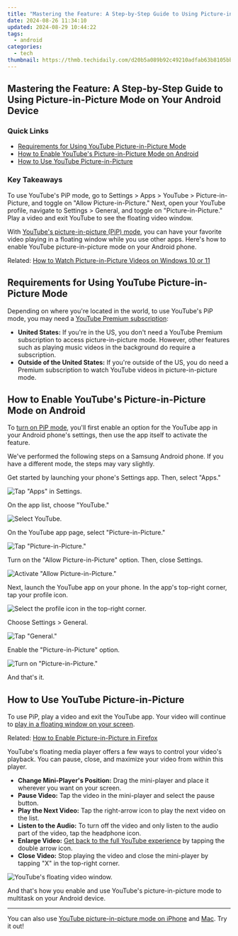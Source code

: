 ```yaml
---
title: "Mastering the Feature: A Step-by-Step Guide to Using Picture-in-Picture Mode on Your Android Device"
date: 2024-08-26 11:34:10
updated: 2024-08-29 10:44:22
tags:
  - android
categories:
  - tech
thumbnail: https://thmb.techidaily.com/d20b5a089b92c49210adfab63b8105bb804b83619237963976a41fdef49342b3.jpg
---
```


## Mastering the Feature: A Step-by-Step Guide to Using Picture-in-Picture Mode on Your Android Device

### Quick Links

* [Requirements for Using YouTube Picture-in-Picture Mode](https://tech-savvy.techidaily.com/utilizing-mentions-as-a-litmus-test-for-authentic-bots/)
* [How to Enable YouTube's Picture-in-Picture Mode on Android](https://easy-unlock-android.techidaily.com/how-to-reset-a-realme-gt-5-phone-that-is-locked-by-drfone-android/)
* [How to Use YouTube Picture-in-Picture](https://visual-screen-recording.techidaily.com/new-solving-grey-voids-in-gaming-capture-software-for-2024/)

### Key Takeaways

 To use YouTube's PiP mode, go to Settings > Apps > YouTube > Picture-in-Picture, and toggle on "Allow Picture-in-Picture." Next, open your YouTube profile, navigate to Settings > General, and toggle on "Picture-in-Picture." Play a video and exit YouTube to see the floating video window.

 With [YouTube's picture-in-picture (PiP) mode](https://fake-location.techidaily.com/dose-life360-notify-me-when-someone-checks-my-location-on-nokia-c210-drfone-by-drfone-virtual-android/), you can have your favorite video playing in a floating window while you use other apps. Here's how to enable YouTube picture-in-picture mode on your Android phone.

Related: [How to Watch Picture-in-Picture Videos on Windows 10 or 11](https://fake-location.techidaily.com/dose-life360-notify-me-when-someone-checks-my-location-on-nokia-c210-drfone-by-drfone-virtual-android/) 

##  Requirements for Using YouTube Picture-in-Picture Mode

 Depending on where you're located in the world, to use YouTube's PiP mode, you may need a [YouTube Premium subscription](https://extra-approaches.techidaily.com/in-2024-pinnacle-all-in-one-4k-with-touch-display/):

* **United States:** If you're in the US, you don't need a YouTube Premium subscription to access picture-in-picture mode. However, other features such as playing music videos in the background do require a subscription.
* **Outside of the United States:** If you're outside of the US, you do need a Premium subscription to watch YouTube videos in picture-in-picture mode.

##  How to Enable YouTube's Picture-in-Picture Mode on Android

 To [turn on PiP mode](https://facebook-video-footage.techidaily.com/the-ultimate-guide-to-brightening-up-your-youtube-content-for-2024/), you'll first enable an option for the YouTube app in your Android phone's settings, then use the app itself to activate the feature.

 We've performed the following steps on a Samsung Android phone. If you have a different mode, the steps may vary slightly.

 Get started by launching your phone's Settings app. Then, select "Apps."

![Tap "Apps" in Settings.](https://static1.howtogeekimages.com/wordpress/wp-content/uploads/2022/10/1-android-apps-settings.png) 

 On the app list, choose "YouTube."

![Select YouTube.](https://static1.howtogeekimages.com/wordpress/wp-content/uploads/2022/10/2-android-youtube-app.png) 

 On the YouTube app page, select "Picture-in-Picture."

![Tap &quot;Picture-in-Picture.&quot;](https://static1.howtogeekimages.com/wordpress/wp-content/uploads/2022/10/3-android-youtube-picture-in-picture.png) 

 Turn on the "Allow Picture-in-Picture" option. Then, close Settings.

![Activate "Allow Picture-in-Picture."](https://static1.howtogeekimages.com/wordpress/wp-content/uploads/2022/10/4-android-enable-youtube-picture-in-picture.png) 

 Next, launch the YouTube app on your phone. In the app's top-right corner, tap your profile icon.

![Select the profile icon in the top-right corner.](https://static1.howtogeekimages.com/wordpress/wp-content/uploads/2022/10/5-android-youtube-app-profile-menu.png) 

 Choose Settings > General.

![Tap "General."](https://static1.howtogeekimages.com/wordpress/wp-content/uploads/2022/10/6-android-youtube-general-settings.png) 

 Enable the "Picture-in-Picture" option.

![Turn on "Picture-in-Picture."](https://static1.howtogeekimages.com/wordpress/wp-content/uploads/2022/10/7-android-youtube-turn-on-picture-in-picture.png) 

 And that's it.

##  How to Use YouTube Picture-in-Picture

 To use PiP, play a video and exit the YouTube app. Your video will continue to [play in a floating window on your screen](https://fox-links.techidaily.com/shadow-flight-new-camera-frontier-for-2024/).

Related: [How to Enable Picture-in-Picture in Firefox](https://fox-links.techidaily.com/shadow-flight-new-camera-frontier-for-2024/) 

 YouTube's floating media player offers a few ways to control your video's playback. You can pause, close, and maximize your video from within this player.

* **Change Mini-Player's Position:** Drag the mini-player and place it wherever you want on your screen.
* **Pause Video:** Tap the video in the mini-player and select the pause button.
* **Play the Next Video:** Tap the right-arrow icon to play the next video on the list.
* **Listen to the Audio:** To turn off the video and only listen to the audio part of the video, tap the headphone icon.
* **Enlarge Video:** [Get back to the full YouTube experience](https://youtube-docs.techidaily.com/ed-harness-the-power-of-youtube-videos-to-create-stunning-gifs-online/) by tapping the double arrow icon.
* **Close Video:** Stop playing the video and close the mini-player by tapping "X" in the top-right corner.

![YouTube's floating video window.](https://static1.howtogeekimages.com/wordpress/wp-content/uploads/2022/10/8-android-youtube-picture-in-picture-video.png) 

 And that's how you enable and use YouTube's picture-in-picture mode to multitask on your Android device.

---

 You can also use [YouTube picture-in-picture mode on iPhone](https://youtube-tips.techidaily.com/ed-2024-approved-your-world-transformed-youtubes-immersive-vr-collection/) and [Mac](https://win-able.techidaily.com/1723011512746-windows-11-users-rejoice-permanently-fix-your-origin-browser-wont-start-problem-today/). Try it out!

<ins class="adsbygoogle"
     style="display:block"
     data-ad-format="autorelaxed"
     data-ad-client="ca-pub-7571918770474297"
     data-ad-slot="1223367746"></ins>



<ins class="adsbygoogle"
     style="display:block"
     data-ad-client="ca-pub-7571918770474297"
     data-ad-slot="8358498916"
     data-ad-format="auto"
     data-full-width-responsive="true"></ins>
